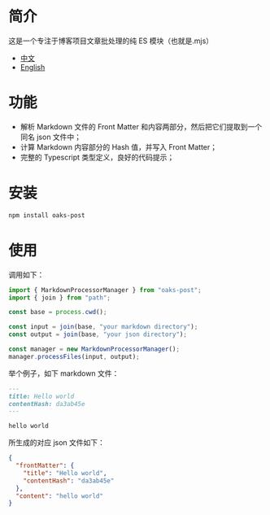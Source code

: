 # 简介

这是一个专注于博客项目文章批处理的纯 ES 模块（也就是.mjs）

- [中文](/README.md)
- [English](/README_EN.md)

# 功能

- 解析 Markdown 文件的 Front Matter 和内容两部分，然后把它们提取到一个同名 json 文件中；
- 计算 Markdown 内容部分的 Hash 值，并写入 Front Matter；
- 完整的 Typescript 类型定义，良好的代码提示；

# 安装

```bash
npm install oaks-post
```

# 使用

调用如下：

```js
import { MarkdownProcessorManager } from "oaks-post";
import { join } from "path";

const base = process.cwd();

const input = join(base, "your markdown directory");
const output = join(base, "your json directory");

const manager = new MarkdownProcessorManager();
manager.processFiles(input, output);
```

举个例子，如下 markdown 文件：

```markdown
---
title: Hello world
contentHash: da3ab45e
---

hello world
```

所生成的对应 json 文件如下：

```json
{
  "frontMatter": {
    "title": "Hello world",
    "contentHash": "da3ab45e"
  },
  "content": "hello world"
}
```
